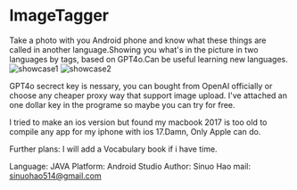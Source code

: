# ImageTagger
Take a photo with you Android phone and know what these things are called in another language.Showing you what's in the picture in two languages by tags, based on GPT4o.Can be useful learning  new languages. 
![showcase1](ImageTagger/src/main/res/drawable/showcase1.jpg)
![showcase2](ImageTagger/src/main/res/drawable/showcase2.jpg)

GPT4o secrect key is nessary, you can bought from OpenAI officially or choose any cheaper proxy way that support image upload. I've attached an one dollar key in the programe so maybe you can try for free.

I tried to make an ios version but found my macbook 2017 is too old to compile any app for my iphone with ios 17.Damn, Only Apple can do.

Further plans:
I will add a Vocabulary book if  i have time. 

Language: JAVA
Platform: Android Studio
Author: Sinuo Hao
mail: sinuohao514@gmail.com
